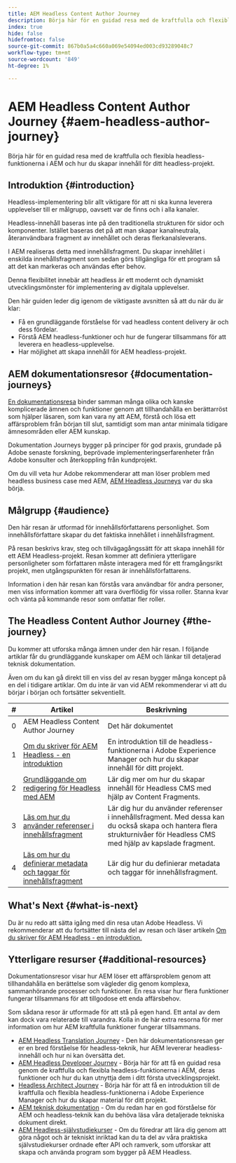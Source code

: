 ```yaml
---
title: AEM Headless Content Author Journey
description: Börja här för en guidad resa med de kraftfulla och flexibla headlessfunktionerna i AEM, deras funktioner och hur du skapar innehåll för ditt projekt.
index: true
hide: false
hidefromtoc: false
source-git-commit: 867b0a5a4c660a069e54094ed003cd93289048c7
workflow-type: tm+mt
source-wordcount: '849'
ht-degree: 1%

---
```


# AEM Headless Content Author Journey {#aem-headless-author-journey}

Börja här för en guidad resa med de kraftfulla och flexibla headless-funktionerna i AEM och hur du skapar innehåll för ditt headless-projekt.

## Introduktion {#introduction}

Headless-implementering blir allt viktigare för att ni ska kunna leverera upplevelser till er målgrupp, oavsett var de finns och i alla kanaler.

Headless-innehåll baseras inte på den traditionella strukturen för sidor och komponenter. Istället baseras det på att man skapar kanalneutrala, återanvändbara fragment av innehållet och deras flerkanalsleverans.

I AEM realiseras detta med innehållsfragment. Du skapar innehållet i enskilda innehållsfragment som sedan görs tillgängliga för ett program så att det kan markeras och användas efter behov.

Denna flexibilitet innebär att headless är ett modernt och dynamiskt utvecklingsmönster för implementering av digitala upplevelser.

Den här guiden leder dig igenom de viktigaste avsnitten så att du när du är klar:

* Få en grundläggande förståelse för vad headless content delivery är och dess fördelar.
* Förstå AEM headless-funktioner och hur de fungerar tillsammans för att leverera en headless-upplevelse.
* Har möjlighet att skapa innehåll för AEM headless-projekt.

## AEM dokumentationsresor {#documentation-journeys}

[En dokumentationsresa](/help/journey-documentation/home.md) binder samman många olika och kanske komplicerade ämnen och funktioner genom att tillhandahålla en berättarröst som hjälper läsaren, som kan vara ny att AEM, förstå och lösa ett affärsproblem från början till slut, samtidigt som man antar minimala tidigare ämnesområden eller AEM kunskap.

Dokumentation Journeys bygger på principer för god praxis, grundade på Adobe senaste forskning, beprövade implementeringserfarenheter från Adobe konsulter och återkoppling från kundprojekt.

Om du vill veta hur Adobe rekommenderar att man löser problem med headless business case med AEM, [AEM Headless Journeys](/help/journey-headless/home.md) var du ska börja.

## Målgrupp {#audience}

Den här resan är utformad för innehållsförfattarens personlighet. Som innehållsförfattare skapar du det faktiska innehållet i innehållsfragment.

På resan beskrivs krav, steg och tillvägagångssätt för att skapa innehåll för ett AEM Headless-projekt. Resan kommer att definiera ytterligare personligheter som författaren måste interagera med för ett framgångsrikt projekt, men utgångspunkten för resan är innehållsförfattarens.

Information i den här resan kan förstås vara användbar för andra personer, men viss information kommer att vara överflödig för vissa roller. Stanna kvar och vänta på kommande resor som omfattar fler roller.

## The Headless Content Author Journey {#the-journey}

Du kommer att utforska många ämnen under den här resan. I följande artiklar får du grundläggande kunskaper om AEM och länkar till detaljerad teknisk dokumentation.

Även om du kan gå direkt till en viss del av resan bygger många koncept på en del i tidigare artiklar. Om du inte är van vid AEM rekommenderar vi att du börjar i början och fortsätter sekventiellt.

| # | Artikel | Beskrivning |
|---|---|---|
| 0 | AEM Headless Content Author Journey | Det här dokumentet |
| 1 | [Om du skriver för AEM Headless - en introduktion](introduction.md) | En introduktion till de headless-funktionerna i Adobe Experience Manager och hur du skapar innehåll för ditt projekt. |
| 2 | [Grundläggande om redigering för Headless med AEM](basics.md) | Lär dig mer om hur du skapar innehåll för Headless CMS med hjälp av Content Fragments. |
| 3 | [Läs om hur du använder referenser i innehållsfragment](references.md) | Lär dig hur du använder referenser i innehållsfragment. Med dessa kan du också skapa och hantera flera strukturnivåer för Headless CMS med hjälp av kapslade fragment. |
| 4 | [Läs om hur du definierar metadata och taggar för innehållsfragment](metadata-tagging.md) | Lär dig hur du definierar metadata och taggar för innehållsfragment. |

## What&#39;s Next {#what-is-next}

Du är nu redo att sätta igång med din resa utan Adobe Headless. Vi rekommenderar att du fortsätter till nästa del av resan och läser artikeln [Om du skriver för AEM Headless - en introduktion.](introduction.md)

<!--
### Choose Your Own Adventure {#choose-your-path}

However, Adobe wants you to succeed as you get started with your AEM Headless project, regardless of your learning style. So please consider these two options.

* If you prefer to continue to **learn about headless concepts and AEM's headless technologies**, you should continue your AEM headless journey as recommended by next reviewing the document [How to Model Your Content as AEM Content Models](model-your-content.md) where you learn how to model your content structure in AEM.
* If you prefer to **learn by doing**, you can jump to the [Getting Started with AEM Headless hands-on tutorial](https://experienceleague.adobe.com/docs/experience-manager-learn/getting-started-with-aem-headless/graphql/multi-step/overview.html) where you will jump directly into AEM Headless development by implementing a simple project to expose AEM headless content.
-->

## Ytterligare resurser {#additional-resources}

Dokumentationsresor visar hur AEM löser ett affärsproblem genom att tillhandahålla en berättelse som vägleder dig genom komplexa, sammanhörande processer och funktioner. En resa visar hur flera funktioner fungerar tillsammans för att tillgodose ett enda affärsbehov.

Som sådana resor är utformade för att stå på egen hand. Ett antal av dem kan dock vara relaterade till varandra. Kolla in de här extra resorna för mer information om hur AEM kraftfulla funktioner fungerar tillsammans.

* [AEM Headless Translation Journey](/help/journey-headless/translation/overview.md) - Den här dokumentationsresan ger er en bred förståelse för headless-teknik, hur AEM levererar headless-innehåll och hur ni kan översätta det.
* [AEM Headless Developer Journey](/help/journey-headless/developer/overview.md) - Börja här för att få en guidad resa genom de kraftfulla och flexibla headless-funktionerna i AEM, deras funktioner och hur du kan utnyttja dem i ditt första utvecklingsprojekt.
* [Headless Architect Journey](/help/journey-headless/architect/overview.md) - Börja här för att få en introduktion till de kraftfulla och flexibla headless-funktionerna i Adobe Experience Manager och hur du skapar material för ditt projekt.
* [AEM teknisk dokumentation](https://experienceleague.adobe.com/docs/experience-manager-65.html) - Om du redan har en god förståelse för AEM och headless-teknik kan du behöva läsa våra detaljerade tekniska dokument direkt.
* [AEM Headless-självstudiekurser](https://experienceleague.adobe.com/docs/experience-manager-learn/getting-started-with-aem-headless/overview.html) - Om du föredrar att lära dig genom att göra något och är tekniskt inriktad kan du ta del av våra praktiska självstudiekurser ordnade efter API och ramverk, som utforskar att skapa och använda program som bygger på AEM Headless.
